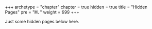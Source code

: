 +++
archetype = "chapter"
chapter = true
hidden = true
title = "Hidden Pages"
pre = "<b>H. </b>"
weight = 999
+++

Just some hidden pages below here.